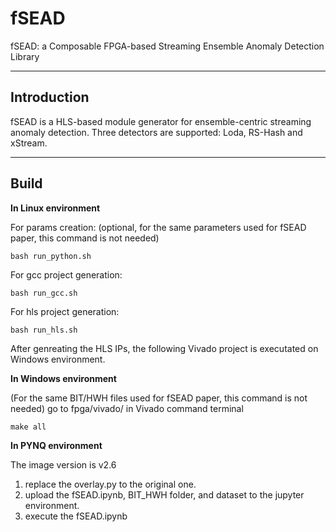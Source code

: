 # fSEAD
fSEAD: a Composable FPGA-based Streaming Ensemble Anomaly Detection Library

--------------------------------------------------------------------------------
Introduction
--------------------------------------------------------------------------------

fSEAD is a HLS-based module generator for ensemble-centric streaming anomaly detection.
Three detectors are supported: Loda, RS-Hash and xStream.

--------------------------------------------------------------------------------
Build
--------------------------------------------------------------------------------
**In Linux environment**

For params creation: (optional, for the same parameters used for fSEAD paper, this command is not needed)
```
bash run_python.sh 
```
For gcc project generation:
```
bash run_gcc.sh 
```
For hls project generation:
```
bash run_hls.sh 
```
After genreating the HLS IPs, the following Vivado project is executated on Windows environment.

**In Windows environment**

(For the same BIT/HWH files used for fSEAD paper, this command is not needed)
go to fpga/vivado/ in Vivado command terminal
```
make all
```

**In PYNQ environment**

The image version is v2.6
1. replace the overlay.py to the original one.
2. upload the fSEAD.ipynb, BIT_HWH folder, and dataset to the jupyter environment.
3. execute the fSEAD.ipynb
